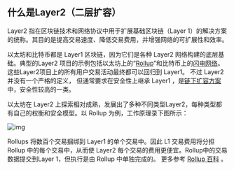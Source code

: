 ## 什么是Layer2（二层扩容）





Layer2 指在区块链技术和网络协议中用于扩展基础区块链（Layer 1）的解决方案的统称。其目的是提高交易速度、降低交易费用，并增强网络的可扩展性和效率。  



以太坊和比特币都是 Layer1 区块链，因为它们是各种 Layer2 网络构建的底层基础。典型的Layer2 项目的示例包括以太坊上的“[Rollup](https://learnblockchain.cn/tags/Rollup)”和比特币上的[闪电网络](https://learnblockchain.cn/tags/%E9%97%AA%E7%94%B5%E7%BD%91%E7%BB%9C)。这些Layer2项目上的所有用户交易活动最终都可以回归到 Layer1。 不过 Layer2 并没有一个严格的定义， 但通常要求在安全性上继承 Layer1 ，是[链下扩容方案](https://learnblockchain.cn/tags/%E6%89%A9%E5%AE%B9)中，安全性较高的一类。



以太坊在 Layer2 上探索相对成熟，发展出了多种不同类型Layer2，每种类型都有自己的权衡和安全模型。以 Rollup 为例，工作原理录下图所示：



![img](https://img.learnblockchain.cn/pics/20240617125056.png&w=1920&q=75!/scale/60)





Rollups 将数百个交易捆绑到 Layer1 的单个交易中。因此 L1 交易费用将分担 Rollup 中的每个交易中，从而使 Layer2 每个交易的费用更便宜。Rollup中的交易数据提交到Layer 1，但执行是由 Rollup 中单独完成的。 更多参考 [Rollup 百科](https://learnblockchain.cn/tags/Rollup) 。



